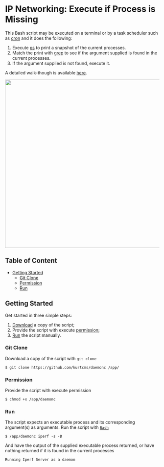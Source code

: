 # IP Networking: Execute if Process is Missing

This Bash script may be executed on a terminal or by a task scheduler such as [cron](https://crontab.guru/) and it does the following:

1. Execute [ps](https://linux.die.net/man/1/ps) to print a snapshot of the current processes.
2. Match the print with [grep](https://linux.die.net/man/1/grep) to see if the argument supplied is found in the current processes.
3. If the argument supplied is not found, execute it.

A detailed walk-though is available [here](https://kurtcms.org/networking-execute-if-process-is-missing/).

<img src="https://kurtcms.org/git/daemonc/daemonc-screenshot.png" width="550">

## Table of Content

- [Getting Started](#getting-started)
  - [Git Clone](#git-clone)
  - [Permission](#permission)
  - [Run](#run)

## Getting Started

Get started in three simple steps:

1. [Download](#git-clone) a copy of the script;
2. Provide the script with execute [permission](#permission);
3. [Run](#run) the script manually.

### Git Clone

Download a copy of the script with `git clone`

```shell
$ git clone https://github.com/kurtcms/daemonc /app/
```

### Permission

Provide the script with execute permission

```shell
$ chmod +x /app/daemonc
```

### Run

The script expects an executable process and its corresponding argument(s) as arguments. Run the script with [`Bash`](https://github.com/python/cpython)

```shell
$ /app/daemonc iperf -s -D
```

And have the output of the supplied executable process returned, or have nothing returned if it is found in the current processes

```
Running Iperf Server as a daemon
```
